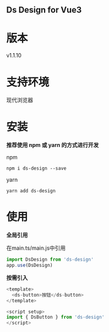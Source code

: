 ## Ds Design for Vue3
# 版本
v1.1.10

# 支持环境
  现代浏览器

# 安装
**推荐使用 npm 或 yarn 的方式进行开发**

npm
```
npm i ds-design --save
```

yarn
```
yarn add ds-design
```

# 使用
**全局引用**

在main.ts/main.js中引用
```ts
import DsDesign from 'ds-design'
app.use(DsDesign)
```

**按需引入**

```ts
<template>
  <ds-button>按钮</ds-button>
</template>

<script setup>
import { DsButton } from 'ds-design'
</script>
```
